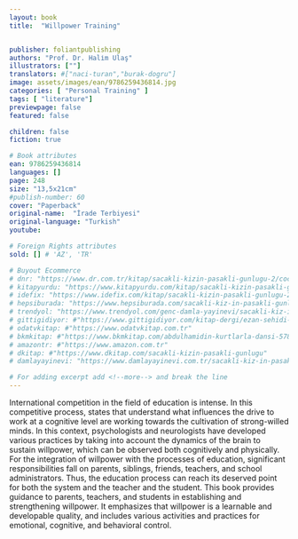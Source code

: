```yaml
---
layout: book
title:  "Willpower Training"


publisher: foliantpublishing
authors: "Prof. Dr. Hali̇m Ulaş"
illustrators: [""]
translators: #["naci-turan","burak-dogru"]
image: assets/images/ean/9786259436814.jpg
categories: [ "Personal Training" ]
tags: [ "literature"]
previewpage: false
featured: false

children: false
fiction: true

# Book attributes
ean: 9786259436814
languages: []
page: 248
size: "13,5x21cm"
#publish-number: 60
cover: "Paperback"
original-name:  "İrade Terbiyesi"
original-language: "Turkish"
youtube:

# Foreign Rights attributes
sold: [] # 'AZ', 'TR'

# Buyout Ecommerce
# dnr: "https://www.dr.com.tr/kitap/sacakli-kizin-pasakli-gunlugu-2/cocuk-ve-genclik/genclik-10-yas/roman-oyku/urunno=0001893059001"
# kitapyurdu: "https://www.kitapyurdu.com/kitap/sacakli-kizin-pasakli-gunlugu-2-/560122.html&filter_name=Sa%C3%A7akl%C4%B1+K%C4%B1z%27%C4%B1n+Pasakl%C4%B1+G%C3%BCnl%C3%BC%C4%9F%C3%BC+2"
# idefix: "https://www.idefix.com/kitap/sacakli-kizin-pasakli-gunlugu-2/cocuk-ve-genclik/genclik-10-yas/roman-oyku/urunno=0001893059001"
# hepsiburada: "https://www.hepsiburada.com/sacakli-kiz-in-pasakli-gunlugu-2-damla-yayinevi-p-HBV000012ER86"
# trendyol: "https://www.trendyol.com/genc-damla-yayinevi/sacakli-kiz-in-pasakli-gunlugu-2-p-54825777"
# gittigidiyor: #"https://www.gittigidiyor.com/kitap-dergi/ezan-sehidi-adnan-menderes_pdp_732728793"
# odatvkitap: #"https://www.odatvkitap.com.tr"
# bkmkitap: #"https://www.bkmkitap.com/abdulhamidin-kurtlarla-dansi-578226"
# amazontr: #"https://www.amazon.com.tr"
# dkitap: #"https://www.dkitap.com/sacakli-kizin-pasakli-gunlugu"
# damlayayinevi: "https://www.damlayayinevi.com.tr/sacakli-kiz-in-pasakli-gunlugu-2-bu-iste-bi-terslik-var"

# For adding excerpt add <!--more--> and break the line
---
```

International competition in the field of education
is intense. In this competitive process, states that
understand what influences the drive to work at a
cognitive level are working towards the cultivation
of strong-willed minds. In this context, psychologists and neurologists have developed various
practices by taking into account the dynamics of
the brain to sustain willpower, which can be observed both cognitively and physically.
For the integration of willpower with the processes of education, significant responsibilities fall on
parents, siblings, friends, teachers, and school
administrators. Thus, the education process can
reach its deserved point for both the system and
the teacher and the student.
This book provides guidance to parents, teachers, and students in establishing and strengthening
willpower. It emphasizes that willpower is a learnable and developable quality, and includes various
activities and practices for emotional, cognitive,
and behavioral control.
<!--more--> 

